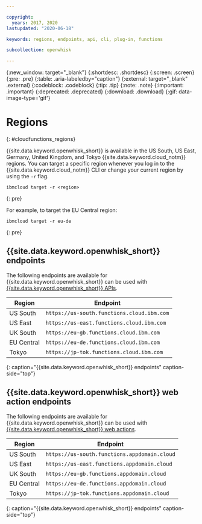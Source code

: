 ```yaml
---

copyright:
  years: 2017, 2020
lastupdated: "2020-06-18"

keywords: regions, endpoints, api, cli, plug-in, functions

subcollection: openwhisk

---
```


{:new_window: target="_blank"}
{:shortdesc: .shortdesc}
{:screen: .screen}
{:pre: .pre}
{:table: .aria-labeledby="caption"}
{:external: target="_blank" .external}
{:codeblock: .codeblock}
{:tip: .tip}
{:note: .note}
{:important: .important}
{:deprecated: .deprecated}
{:download: .download}
{:gif: data-image-type='gif'}


# Regions
{: #cloudfunctions_regions}

{{site.data.keyword.openwhisk_short}} is available in the US South, US East, Germany, United Kingdom, and Tokyo {{site.data.keyword.cloud_notm}} regions. You can target a specific region whenever you log in to the {{site.data.keyword.cloud_notm}} CLI or change your current region by using the `-r` flag.

```
ibmcloud target -r <region>
```
{: pre}

For example, to target the EU Central region:

```
ibmcloud target -r eu-de
```
{: pre}


## {{site.data.keyword.openwhisk_short}} endpoints

The following endpoints are available for {{site.data.keyword.openwhisk_short}} can be used with [{{site.data.keyword.openwhisk_short}} APIs](https://cloud.ibm.com/apidocs/functions).

| Region | Endpoint |
| --------- | -------- |
| US South | `https://us-south.functions.cloud.ibm.com` |
| US East | `https://us-east.functions.cloud.ibm.com` |
| UK South | `https://eu-gb.functions.cloud.ibm.com` |
| EU Central | `https://eu-de.functions.cloud.ibm.com` |
| Tokyo | `https://jp-tok.functions.cloud.ibm.com` |
{: caption="{{site.data.keyword.openwhisk_short}} endpoints" caption-side="top"}

## {{site.data.keyword.openwhisk_short}} web action endpoints

The following endpoints are available for {{site.data.keyword.openwhisk_short}} can be used with [{{site.data.keyword.openwhisk_short}} web actions](/docs/openwhisk?topic=openwhisk-actions_web).

| Region | Endpoint |
| --------- | -------- |
| US South | `https://us-south.functions.appdomain.cloud` |
| US East | `https://us-east.functions.appdomain.cloud` |
| UK South | `https://eu-gb.functions.appdomain.cloud` |
| EU Central | `https://eu-de.functions.appdomain.cloud` |
| Tokyo | `https://jp-tok.functions.appdomain.cloud` |
{: caption="{{site.data.keyword.openwhisk_short}} endpoints" caption-side="top"}
